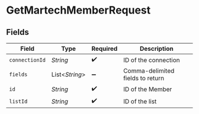 # GetMartechMemberRequest


## Fields

| Field                            | Type                             | Required                         | Description                      |
| -------------------------------- | -------------------------------- | -------------------------------- | -------------------------------- |
| `connectionId`                   | *String*                         | :heavy_check_mark:               | ID of the connection             |
| `fields`                         | List<*String*>                   | :heavy_minus_sign:               | Comma-delimited fields to return |
| `id`                             | *String*                         | :heavy_check_mark:               | ID of the Member                 |
| `listId`                         | *String*                         | :heavy_check_mark:               | ID of the list                   |